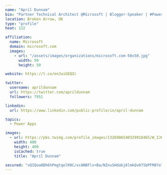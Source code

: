 ```yaml
---
name: "April Dunnam"
bio: "Partner Technical Architect @Microsoft | Blogger-Speaker | #PowerApps, #PowerAutomate, #Office365, #SharePoint | #WIT | #Karaoke Queen"
location: Broken Arrow, OK
type: "profile"
heat: 122

affiliation:
  name: Microsoft
  domain: microsoft.com
  images:
    - url: "/assets/images/organizations/microsoft.com-50x50.jpg"
      width: 50
      height: 50

website: https://t.co/enJuiGEQZc

twitter:
  username: aprildunnam
  url: https://twitter.com/aprildunnam
  followers: 7951

linkedin:
  url: https://www.linkedin.com/public-profile/in/april-dunnam

topics:
  - Power Apps

images:
  - url: https://pbs.twimg.com/profile_images/1326986540329918465/W_IJ6Ih2_400x400.jpg
    width: 400
    height: 400
    isCached: true
    title: "April Dunnam"

secured: "vQIQoa8Bh6hPmgtqelR0C/xcANBFlx+Ba/NZnuSHdabj8lmkQv07SbPFM87oTjBFlVm5eUz2R9OAPcxSjFSoUW+jFwUkovy9kE7sypqjlVMaICOvFAlV9bgEwJBuEMBvPWxfvQxMnY/Y6W9Wu1kMQH0gaO5cEDL85lT4UASOQ/n1N60TQaX3O6JHUNbyVs8w74UlEJyakWbJ0HWsbESxLZ6wPCzVYELDkyvoxYpDqDKj2XkmCcgWQEMp9a9PRfCFqodAALDTxODrIIYRtu1RP0renbfGe4g9C4/8+1xAxTlwJLJqenfhgdpmlCbuR2GClfifbmOh3LqUIV/VzMxOvlvRNPGCSn5bq5yNPLn6o3mwTra5fW5WwgwQXtaEaLDjvlJ7Zq49Dr2KL5ZdPCDnA08PmvLgy616woeBIjcjfnM=;m55QAmqO22R0TrbAhVZGTw=="
---
```


